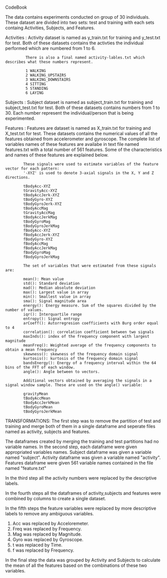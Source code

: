 CodeBook

The data contains experiments conducted on group of 30 individuals. These dataset are divided into two sets: test and training with each sets 
containg Activities, Subjects, and Features.

Activities : Activity dataset is named as y_train.txt for training and y_test.txt for test. Both of these datasets contains the activties the individual
             performed which are numbered from 1 to 6.

             There is also a final named activity-lables.txt which describes what these numbers represent.

             1 WALKING
             2 WALKING_UPSTAIRS
			 3 WALKING_DOWNSTAIRS
			 4 SITTING
			 5 STANDING
			 6 LAYING

Subjects : Subject dataset is named as subject_train.txt for training and subject_test.txt for test. Both of these datasets contains numbers from
		   1 to 30. Each number represent the individual/person that is being experimented.


Features : Features are dataset is named as X_train.txt for training and X_test.txt for test. These datasets contains the numerical values of all the 			   features obtained from accelerometer and gyroscope. The complete list of variables names of these features are availabe in text file named
		   features.txt with a total number of 561 features. Some of the characteristics and names of these features are explained below.

	        These signals were used to estimate variables of the feature vector for each pattern:  
			'-XYZ' is used to denote 3-axial signals in the X, Y and Z directions.

			tBodyAcc-XYZ
			tGravityAcc-XYZ
			tBodyAccJerk-XYZ
			tBodyGyro-XYZ
			tBodyGyroJerk-XYZ
			tBodyAccMag
			tGravityAccMag
			tBodyAccJerkMag
			tBodyGyroMag
			tBodyGyroJerkMag
			fBodyAcc-XYZ
			fBodyAccJerk-XYZ
			fBodyGyro-XYZ
			fBodyAccMag
			fBodyAccJerkMag
			fBodyGyroMag
			fBodyGyroJerkMag

			The set of variables that were estimated from these signals are: 

			mean(): Mean value
			std(): Standard deviation
			mad(): Median absolute deviation 
			max(): Largest value in array
			min(): Smallest value in array
			sma(): Signal magnitude area
			energy(): Energy measure. Sum of the squares divided by the number of values. 
			iqr(): Interquartile range 
			entropy(): Signal entropy
			arCoeff(): Autorregresion coefficients with Burg order equal to 4
			correlation(): correlation coefficient between two signals
			maxInds(): index of the frequency component with largest magnitude
			meanFreq(): Weighted average of the frequency components to obtain a mean frequency
			skewness(): skewness of the frequency domain signal 
			kurtosis(): kurtosis of the frequency domain signal 
			bandsEnergy(): Energy of a frequency interval within the 64 bins of the FFT of each window.
			angle(): Angle between to vectors.

			Additional vectors obtained by averaging the signals in a signal window sample. These are used on the angle() variable:

			gravityMean
			tBodyAccMean
			tBodyAccJerkMean
			tBodyGyroMean
			tBodyGyroJerkMean

TRANSFORMATIONS:
The first step was to remove the partition of test and training and merge both of them in a single dataframe and seperate files named as activity, subjects and features.

The dataframes created by merging the training and test partitions had no variable names. In the second step, each dataframe were given appropriated variables names. Subject dataframe was given a variable named "subject". Activity dataframe was given a variable named "activity". Features dataframe were given 561 variable names contained in the file named "feature.txt"

In the third step all the activity numbers were replaced by the descriptive labels.

In the fourth steps all the dataframes of activity,subjects and features were combined by columns to create a single dataset.

In the fifth steps the feature variables were replaced by more descriptive labels to remove any ambiguous variables.
1. Acc was replaced by Acceloremeter.
2. Freq was replaced by Frequency.
3. Mag was replaced by Magnitude.
4. Gyro was replaced by Gyroscope.
5. t was replaced by Time.
6. f was replaced by Frequency.

In the final step the data was grouped by Activity and Subjects to calculate the mean of all the features based on the combinations of these two variables.

